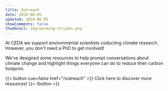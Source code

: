 ```yaml
---
title: Outreach
date: 2024-06-05
updated: 2024-06-05
showComments: false
thumbnail: img/warming-stripes.png
---
```


At CEDA we support environmental scientists coducting climate research. However, you don't need a PhD to get involved!

We've designed some resources to help prompt conversations about climate change and highlight things everyone can do to reduce their carbon footprint.

{{< button cue=false href="/outreach" >}} Click here to discover more resources! {{< /button >}}
